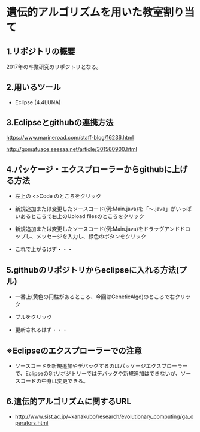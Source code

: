 # 遺伝的アルゴリズムを用いた教室割り当て

## 1.リポジトリの概要

2017年の卒業研究のリポジトリとなる。

## 2.用いるツール

- Eclipse (4.4LUNA)

## 3.Eclipseとgithubの連携方法

https://www.marineroad.com/staff-blog/16236.html

http://gomafuace.seesaa.net/article/301560900.html

## 4.パッケージ・エクスプローラーからgithubに上げる方法

- 左上の <>Code のところをクリック

- 新規追加または変更したソースコード(例:Main.java)を「～.java」がいっぱいあるところで右上のUpload filesのところをクリック

- 新規追加または変更したソースコード(例:Main.java)をドラッグアンドドロップし、メッセージを入力し、緑色のボタンをクリック

- これで上がるはず・・・

## 5.githubのリポジトリからeclipseに入れる方法(プル)

- 一番上(黄色の円柱があるところ、今回はGeneticAlgo)のところで右クリック

- プルをクリック

- 更新されるはず・・・

## ※Eclipseのエクスプローラーでの注意

- ソースコードを新規追加やデバッグするのはパッケージエクスプローラーで、EclipseのGitリポジトリーではデバッグや新規追加はできないが、ソースコードの中身は変更できる。

## 6.遺伝的アルゴリズムに関するURL

- http://www.sist.ac.jp/~kanakubo/research/evolutionary_computing/ga_operators.html

